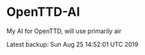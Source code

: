 # OpenTTD-AI
My AI for OpenTTD, will use primarily air

Latest backup: Sun Aug 25 14:52:01 UTC 2019
